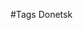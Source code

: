 <!-- This is the markdown file that is generated by VSAgile for the newly created task. Please do not change the file names and corresponding config file. -->

#Tags Donetsk
